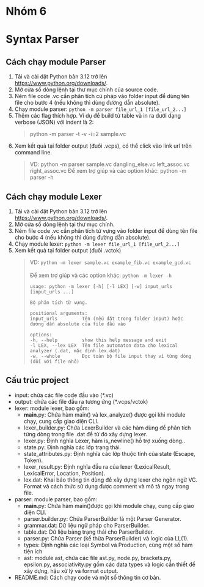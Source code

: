 # Nhóm 6

<h1>Syntax Parser</h2>

<h2>Cách chạy module Parser</h2>

1. Tải và cài đặt Python bản 3.12 trở lên https://www.python.org/downloads/.
2. Mở cửa sổ dòng lệnh tại thư mục chính của source code.
3. Ném file code .vc cần phân tích cú pháp vào folder input để dùng tên file cho bước 4 (nếu không thì dùng đường dẫn absolute).
4. Chạy module parser: `python -m parser file_url_1 [file_url_2...]`
5. Thêm các flag thích hợp. Ví dụ để build từ table và in ra dưới dạng verbose (JSON) với indent là 2:
   > python -m parser -t -v -i=2 sample.vc   
6. Xem kết quả tại folder output (đuôi .vcps), có thể click vào link url trên command line.
   > VD: python -m parser sample.vc dangling_else.vc left_assoc.vc right_assoc.vc 
   > Để xem trợ giúp và các option khác: python -m parser -h


<h2>Cách chạy module Lexer</h2>

1. Tải và cài đặt Python bản 3.12 trở lên https://www.python.org/downloads/.
2. Mở cửa sổ dòng lệnh tại thư mục chính.
3. Ném file code .vc cần phân tích từ vựng vào folder input để dùng tên file cho bước 4 (nếu không thì dùng đường dẫn absolute).
4. Chạy module lexer: `python -m lexer file_url_1 [file_url_2...]`
5. Xem kết quả tại folder output (đuôi .vctok)
   > VD: `python -m lexer sample.vc example_fib.vc example_gcd.vc`<br><br>
   > Để xem trợ giúp và các option khác: `python -m lexer -h`
   > ```console
   > usage: python -m lexer [-h] [-l LEX] [-w] input_urls [input_urls ...]
   >
   > Bộ phân tích từ vựng.
   >
   >positional arguments:
   >input_urls         Tên (nếu đặt trong folder input) hoặc đường dẫn absolute của file đầu vào
   >
   >options:
   >-h, --help         show this help message and exit
   >-l LEX, --lex LEX  Tên file automaton data cho lexical analyzer (.dat, mặc định lex.dat)
   >-w, --whole        Đọc toàn bộ file input thay vì từng dòng (đối với file nhỏ)
   >```

<h2>Cấu trúc project</h2>

-	input: chứa các file code đầu vào (*.vc)
-	output:  chứa các file đầu ra tương ứng (*.vcps/vctok)
-	lexer: module lexer, bao gồm:
      -	__main__.py: Chứa hàm main() và lex_analyze() được gọi khi module chạy, cung cấp giao diện CLI.
      +	lexer_builder.py: Chứa LexerBuilder và các hàm dùng để phân tích từng dòng trong file .dat để từ đó xây dựng lexer.
      +	lexer.py: Định nghĩa Lexer, hàm is_newline() hỗ trợ xuống dòng..
      +	state.py: Định nghĩa các lớp trạng thái.
      +	state_attributes.py: Định nghĩa các lớp thuộc tính của state (Escape, Token).
      +	lexer_result.py: Định nghĩa đầu ra của lexer (LexicalResult, LexicalError, Location, Position).
      +	lex.dat: Khai báo thông tin dùng để xây dựng lexer cho ngôn ngữ VC. Format và cách thức sử dụng được comment và mô tả ngay trong file.
-	parser: module parser, bao gồm:
      +	__main__.py: Chứa hàm main()được gọi khi module chạy, cung cấp giao diện CLI.
      +	 parser.builder.py: Chứa ParserBuilder là một Parser Generator.
      +	grammar.dat: Dữ liệu ngữ pháp cho ParserBuilder.
      +	table.dat: Dữ liệu bảng trạng thái cho ParserBuilder.
      +	parser.py: Chứa Parser (kế thừa ParserBuilder) và logic của LL(1).
      +	types: Định nghĩa các loại Symbol và Production, cùng một số hàm tiện ích
      +	ast: module ast, chứa các file ast.py, node.py, brackets.py, epsilon.py, associativity.py gồm các data types và logic cần thiết để xây dựng, hậu xử lý và format output.
-	README.md: Cách chạy code và một số thông tin cơ bản.
